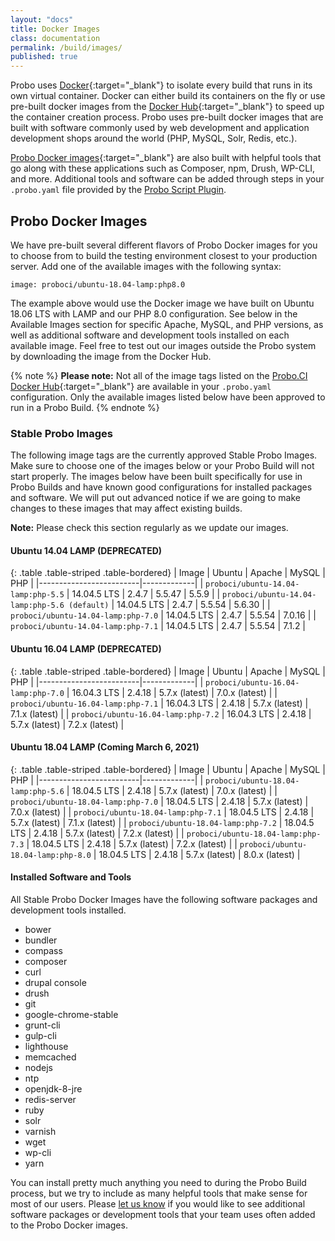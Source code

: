 ```yaml
---
layout: "docs"
title: Docker Images
class: documentation
permalink: /build/images/
published: true
---
```


Probo uses [Docker](https://www.docker.com/){:target="\_blank"} to isolate every build that runs in its own virtual container. Docker can either build its containers on the fly or use pre-built docker images from the [Docker Hub](https://hub.docker.com/){:target="\_blank"} to speed up the container creation process. Probo uses pre-built docker images that are built with software commonly used by web development and application development shops around the world (PHP, MySQL, Solr, Redis, etc.).

[Probo Docker images](https://hub.docker.com/u/proboci/){:target="\_blank"} are also built with helpful tools that go along with these applications such as Composer, npm, Drush, WP-CLI, and more. Additional tools and software can be added through steps in your `.probo.yaml` file provided by the [Probo Script Plugin](https://docs.probo.ci/plugins/script-plugin/).

## Probo Docker Images

We have pre-built several different flavors of Probo Docker images for you to choose from to build the testing environment closest to your production server. Add one of the available images with the following syntax:

    image: proboci/ubuntu-18.04-lamp:php8.0

The example above would use the Docker image we have built on Ubuntu 18.06 LTS with LAMP and our PHP 8.0 configuration. See below in the Available Images section for specific Apache, MySQL, and PHP versions, as well as additional software and development tools installed on each available image. Feel free to test out our images outside the Probo system by downloading the image from the Docker Hub.

{% note %}
**Please note:** Not all of the image tags listed on the [Probo.CI Docker Hub](https://hub.docker.com/u/proboci/){:target="\_blank"} are available in your `.probo.yaml` configuration. Only the available images listed below have been approved to run in a Probo Build.
{% endnote %}

### Stable Probo Images

The following image tags are the currently approved Stable Probo Images. Make sure to choose one of the images below or your Probo Build will not start properly. The images below have been built specifically for use in Probo Builds and have known good configurations for installed packages and software. We will put out advanced notice if we are going to make changes to these images that may affect existing builds.

**Note:** Please check this section regularly as we update our images. 

#### Ubuntu 14.04 LAMP **(DEPRECATED)**

{: .table .table-striped .table-bordered}
| Image | Ubuntu | Apache | MySQL | PHP |
|-------------------------|-------------|
| `proboci/ubuntu-14.04-lamp:php-5.5` | 14.04.5 LTS | 2.4.7 |  5.5.47 | 5.5.9 |
| `proboci/ubuntu-14.04-lamp:php-5.6 (default)` | 14.04.5 LTS | 2.4.7 | 5.5.54 | 5.6.30 |
| `proboci/ubuntu-14.04-lamp:php-7.0` | 14.04.5 LTS | 2.4.7 | 5.5.54 | 7.0.16 |
| `proboci/ubuntu-14.04-lamp:php-7.1` | 14.04.5 LTS | 2.4.7 | 5.5.54 | 7.1.2 |

#### Ubuntu 16.04 LAMP **(DEPRECATED)**

{: .table .table-striped .table-bordered}
| Image | Ubuntu | Apache | MySQL | PHP |
|-------------------------|-------------|
| `proboci/ubuntu-16.04-lamp:php-7.0` | 16.04.3 LTS | 2.4.18 | 5.7.x (latest) | 7.0.x (latest) |
| `proboci/ubuntu-16.04-lamp:php-7.1` | 16.04.3 LTS | 2.4.18 | 5.7.x (latest) | 7.1.x (latest) |
| `proboci/ubuntu-16.04-lamp:php-7.2` | 16.04.3 LTS | 2.4.18 | 5.7.x (latest) | 7.2.x (latest) |

#### Ubuntu 18.04 LAMP (Coming March 6, 2021)

{: .table .table-striped .table-bordered}
| Image | Ubuntu | Apache | MySQL | PHP |
|-------------------------|-------------|
| `proboci/ubuntu-18.04-lamp:php-5.6` | 18.04.5 LTS | 2.4.18 | 5.7.x (latest) | 7.0.x (latest) |
| `proboci/ubuntu-18.04-lamp:php-7.0` | 18.04.5 LTS | 2.4.18 | 5.7.x (latest) | 7.0.x (latest) |
| `proboci/ubuntu-18.04-lamp:php-7.1` | 18.04.5 LTS | 2.4.18 | 5.7.x (latest) | 7.1.x (latest) |
| `proboci/ubuntu-18.04-lamp:php-7.2` | 18.04.5 LTS | 2.4.18 | 5.7.x (latest) | 7.2.x (latest) |
| `proboci/ubuntu-18.04-lamp:php-7.3` | 18.04.5 LTS | 2.4.18 | 5.7.x (latest) | 7.2.x (latest) |
| `proboci/ubuntu-18.04-lamp:php-8.0` | 18.04.5 LTS | 2.4.18 | 5.7.x (latest) | 8.0.x (latest) |

#### Installed Software and Tools

All Stable Probo Docker Images have the following software packages and development tools installed.

- bower
- bundler
- compass
- composer
- curl
- drupal console
- drush
- git
- google-chrome-stable
- grunt-cli
- gulp-cli
- lighthouse
- memcached
- nodejs
- ntp
- openjdk-8-jre
- redis-server
- ruby
- solr
- varnish
- wget
- wp-cli
- yarn

You can install pretty much anything you need to during the Probo Build process, but we try to include as many helpful tools that make sense for most of our users. Please [let us know](https://probo.ci/contact/) if you would like to see additional software packages or development tools that your team uses often added to the Probo Docker images.
